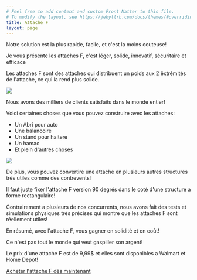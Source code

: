 ```yaml
---
# Feel free to add content and custom Front Matter to this file.
# To modify the layout, see https://jekyllrb.com/docs/themes/#overriding-theme-defaults
title: Attache F
layout: page
---
```

Notre solution est la plus rapide, facile, et c'est la moins couteuse!

Je vous présente les attaches F, c'est léger, solide, innovatif, sécuritaire et efficace

Les attaches F sont des attaches qui distribuent un poids aux 2 êxtrémités de l'attache, ce qui la rend plus solide.

<img src="https://i.gyazo.com/a1338615675fe9c41bbdee22575e6456.png">

Nous avons des milliers de clients satisfaits dans le monde entier!

Voici certaines choses que vous pouvez construire avec les attaches:
- Un Abri pour auto
- Une balancoire
- Un stand pour haltere
- Un hamac
- Et plein d'autres choses

<img src="https://i.gyazo.com/70c0a6196ee86972dedf9ad49ab04e9a.png">

De plus, vous pouvez convertire une attache en plusieurs autres structures très utiles comme des contrevents!

Il faut juste fixer l'attache F version 90 degrés dans le coté d'une structure a forme rectangulaire!

Contrairement a plusieurs de nos concurrents, nous avons fait des tests et simulations physiques très précises qui montre que les attaches F sont réellement utiles!

En résumé, avec l'attache F, vous gagner en solidité et en coût!

Ce n'est pas tout le monde qui veut gaspiller son argent!

Le prix d'une attache F est de 9,99$ et elles sont disponibles a Walmart et Home Depot!

<a href="https://tiny.cc/acheterattachef">Acheter l'attache F dès maintenant</a>